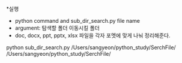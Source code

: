 *실행
- python command and sub_dir_search.py file name
- argument: 탐색할 폴더 이동시킬 폴더
- doc, docx, ppt, pptx, xlsx 파일을 각자 포멧에 맞게 나눠 정리해준다.

python sub_dir_search.py /Users/sangyeon/python_study/SerchFile/ /Users/sangyeon/python_study/SerchFile/